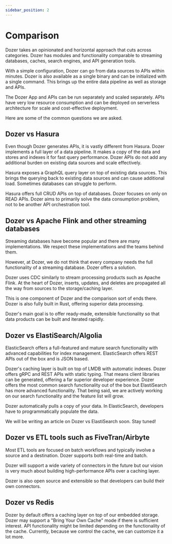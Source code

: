 ```yaml
---
sidebar_position: 2
---
```


# Comparison

Dozer takes an opinionated and horizontal approach that cuts across categories. Dozer has modules and functionality comparable to streaming databases, caches, search engines, and API generation tools.

With a simple configuration, Dozer can go from data sources to APIs within minutes. Dozer is also available as a single binary and can be initialized with a single command. This brings up the entire data pipeline as well as storage and APIs.

The Dozer App and APIs can be run separately and scaled separately. APIs have very low resource consumption and can be deployed on serverless architecture for scale and cost-effective deployment.

Here are some of the common questions we are asked.

## Dozer vs Hasura
Even though Dozer generates APIs, it is vastly different from Hasura. Dozer implements a full layer of a data pipeline. It makes a copy of the data and stores and indexes it for fast query performance. Dozer APIs do not add any additional burden on existing data sources and scale effectively.

Hasura exposes a GraphQL query layer on top of existing data sources. This brings the querying back to existing data sources and can cause additional load. Sometimes databases can struggle to perform.

Hasura offers full CRUD APIs on top of databases. Dozer focuses on only on READ APIs. Dozer aims to primarily solve the data consumption problem, not to be another API orchestration tool.

## Dozer vs Apache Flink and other streaming databases
Streaming databases have become popular and there are many implementations. We respect these implementations and the teams behind them.

However, at Dozer, we do not think that every company needs the full functionality of a streaming database. Dozer offers a solution.

Dozer uses CDC similarly to stream processing products such as Apache Flink. At the heart of Dozer, inserts, updates, and deletes are propagated all the way from sources to the storage/caching layer.

This is one component of Dozer and the comparison sort of ends there. Dozer is also fully built in Rust, offering superior data processing.

Dozer's main goal is to offer ready-made, extensible functionality so that data products can be built and iterated rapidly.

## Dozer vs ElastiSearch/Algolia
ElasticSearch offers a full-featured and mature search functionality with advanced capabilities for index management. ElasticSearch offers REST APIs out of the box and is JSON based.

Dozer's caching layer is built on top of LMDB with automatic indexes. Dozer offers gRPC and REST APIs with static typing. That means client libraries can be generated, offering a far superior developer experience.
Dozer offers the most common search functionality out of the box but ElastiSearch has more advanced functionality. That being said, we are actively working on our search functionality and the feature list will grow.

Dozer automatically pulls a copy of your data. In ElasticSearch, developers have to programmatically populate the data.

We will be writing an article on Dozer vs ElastiSearch soon. Stay tuned!

## Dozer vs ETL tools such as FiveTran/Airbyte
Most ETL tools are focused on batch workflows and typically involve a source and a destination. Dozer supports both real-time and batch.

Dozer will support a wide variety of connectors in the future but our vision is very much about building high-performance APIs over a caching layer. 

Dozer is also open source and extensible so that developers can build their own connectors.

## Dozer vs Redis
Dozer by default offers a caching layer on top of our embedded storage. Dozer may support a "Bring Your Own Cache" mode if there is sufficient interest. API functionality might be limited depending on the functionality of the cache. Currently, because we control the cache, we can customize it a lot more.
